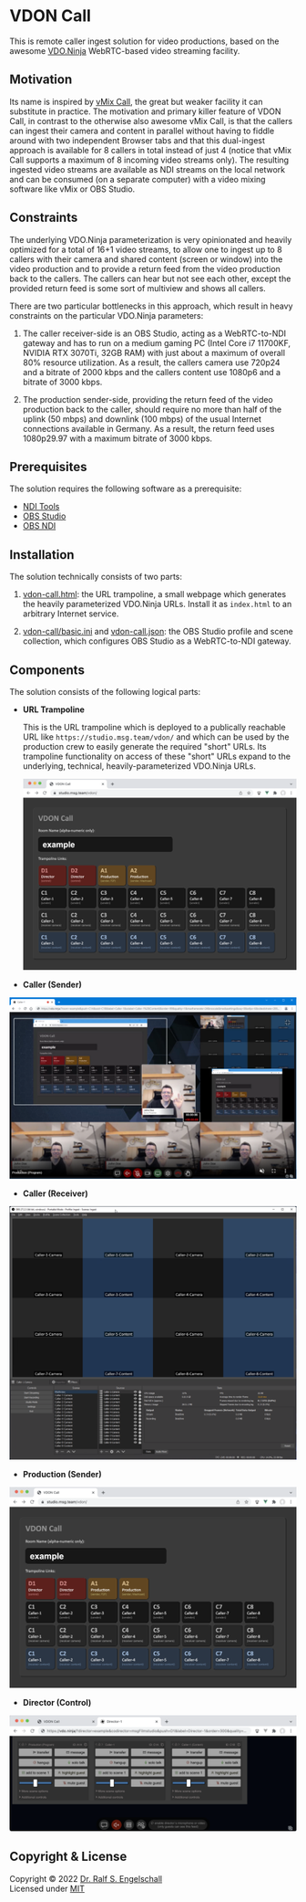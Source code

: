 
VDON Call
=========

This is remote caller ingest solution for video productions, based on
the awesome [VDO.Ninja](https://vdo.ninja) WebRTC-based video streaming
facility.

Motivation
----------

Its name is inspired by [vMix Call](https://www.vmix.com/products/vmix-call.aspx),
the great but weaker facility it can substitute in practice. The
motivation and primary killer feature of VDON Call, in contrast to the
otherwise also awesome vMix Call, is that the callers can ingest their
camera and content in parallel without having to fiddle around with two
independent Browser tabs and that this dual-ingest approach is available
for 8 callers in total instead of just 4 (notice that vMix Call supports
a maximum of 8 incoming video streams only). The resulting ingested
video streams are available as NDI streams on the local network and can
be consumed (on a separate computer) with a video mixing software like
vMix or OBS Studio.

Constraints
-----------

The underlying VDO.Ninja parameterization is very opinionated and
heavily optimized for a total of 16+1 video streams, to allow one to
ingest up to 8 callers with their camera and shared content (screen or
window) into the video production and to provide a return feed from the
video production back to the callers. The callers can hear but not see
each other, except the provided return feed is some sort of multiview
and shows all callers.

There are two particular bottlenecks in this approach, which result
in heavy constraints on the particular VDO.Ninja parameters:

1. The caller receiver-side is an OBS Studio, acting as a WebRTC-to-NDI
   gateway and has to run on a medium gaming PC (Intel Core i7 11700KF,
   NVIDIA RTX 3070Ti, 32GB RAM) with just about a maximum of overall
   80% resource utilization. As a result, the callers camera use 720p24
   and a bitrate of 2000 kbps and the callers content use 1080p6 and a
   bitrate of 3000 kbps.
    
2. The production sender-side, providing the return feed of the video 
   production back to the caller, should require no more than half of
   the uplink (50 mbps) and downlink (100 mbps) of the usual Internet
   connections available in Germany. As a result, the return feed uses
   1080p29.97 with a maximum bitrate of 3000 kbps.

Prerequisites
-------------

The solution requires the following software as a prerequisite:

- [NDI Tools](https://www.ndi.tv/tools/)
- [OBS Studio](https://obsproject.com/)
- [OBS NDI](https://github.com/Palakis/obs-ndi/)

Installation
------------

The solution technically consists of two parts:

1. [vdon-call.html](vdon-call.html): the URL trampoline, a
   small webpage which generates the heavily parameterized VDO.Ninja
   URLs. Install it as `index.html` to an arbitrary Internet service.

2. [vdon-call/basic.ini](vdon-call/basic.ini) and
   [vdon-call.json](vdon-call.json): the OBS Studio profile and scene collection,
   which configures OBS Studio as a WebRTC-to-NDI gateway.

Components
----------

The solution consists of the following logical parts:

- **URL Trampoline**

  This is the URL trampoline which is deployed to a publically reachable
  URL like `https://studio.msg.team/vdon/` and which can be used by the
  production crew to easily generate the required "short" URLs. Its
  trampoline functionality on access of these "short" URLs expand to the
  underlying, technical, heavily-parameterized VDO.Ninja URLs.

  ![](vdon-call-shot-1-trampoline.png)

- **Caller (Sender)**

![](vdon-call-shot-2-caller-sender.png)

- **Caller (Receiver)**

![](vdon-call-shot-3-caller-receiver.png)

- **Production (Sender)**

![](vdon-call-shot-4-production.png)

- **Director (Control)**

![](vdon-call-shot-5-director.png)

Copyright & License
-------------------

Copyright &copy; 2022 [Dr. Ralf S. Engelschall](mailto:rse@engelschall.com)<br/>
Licensed under [MIT](https://spdx.org/licenses/MIT)

